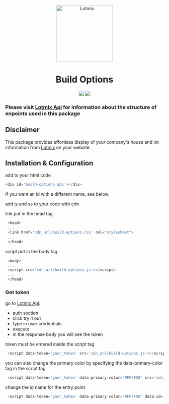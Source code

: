 <p align="center"><img src="https://www.lotmix.com.au/images/Lmix_logo.svg" alt="Lotmix" width="180">
</p>

<h1 align="center">Build Options</h1>

<p align="center">
<img src="https://img.shields.io/badge/licence-Lotmix-green">
<img src="https://img.shields.io/badge/dependencies-jquery%20%3E%3D%203.0-blue">
</p>

### Please visit [Lotmix Api](https://lotmix.com.au/api/v1/docs) for information about the structure of enpoints used in this package

## Disclaimer
This package provides effortless display of your company's house and lot information from [Lotmix](https://lotmix.com.au) on your website.

## Installation & Configuration

add to your html code

```js
<div id='build-options-api'></div>
```
If you want an id with a different name, see below.

add js and ss to your code with cdn

link put in the head tag

```js
 <head>
 ...
 <link href='cdn_url/build-options.css' rel="stylesheet">
 ...
 </head> 
```

script put in the body tag

```js
 <body>
 ... 
 <script src='cdn_url/build-options.js'></script>
 ...
 </head>
```

### Get token

go to [Lotmix Api](https://lotmix.com.au/api/v1/docs):
  - auth section
  - click try it out
  - type in user credentials
  - execute
  - in the response body you will see the token

token must be entered inside the script tag

```js
 <script data-token='your_token' src='cdn_url/build-options.js'></script>
```

you can also change the primary color by specifying the data-primary-color tag in the script tag

```js
 <script data-token='your_token' data-primary-color='#FF7F50' src='cdn_url/build-options.js'></script>
```

change the id name for the entry point

```js
 <script data-token='your_token' data-primary-color='#FF7F50' data-id='your_id_name' src='cdn_url/build-options.js'></script>
```
